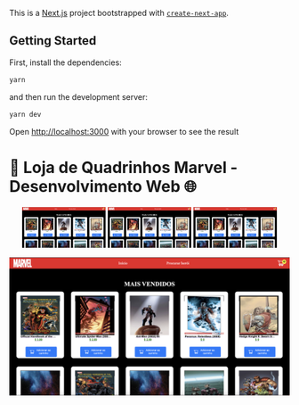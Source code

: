 This is a [Next.js](https://nextjs.org/) project bootstrapped with [`create-next-app`](https://github.com/vercel/next.js/tree/canary/packages/create-next-app).

## Getting Started

First, install the dependencies:

```bash
yarn
```

and then run the development server:

```bash
yarn dev
```

Open [http://localhost:3000](http://localhost:3000) with your browser to see the result

# 🚀 Loja de Quadrinhos Marvel - Desenvolvimento Web 🌐


<p align="center">
  <a rel="noopener" target="_blank"><img width="150" src="./src/assets/images/homepage.png" alt="test"></a>
   <a rel="noopener" target="_blank"><img width="150" src="./src/assets/images/homepage.png" alt="test"></a>
    <a rel="noopener" target="_blank"><img width="150" src="./src/assets/images/homepage.png" alt="test"></a>
</p>



![Tela inicial](./src/assets/images/homepage.png)


